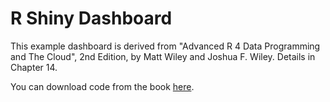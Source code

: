 # R Shiny Dashboard

This example dashboard is derived from "Advanced R 4 Data Programming and The Cloud", 2nd Edition, by Matt Wiley and Joshua F. Wiley. Details in Chapter 14. 

You can download code from the book [here](https://github.com/Apress/advanced-r4-data-programming-cloud).